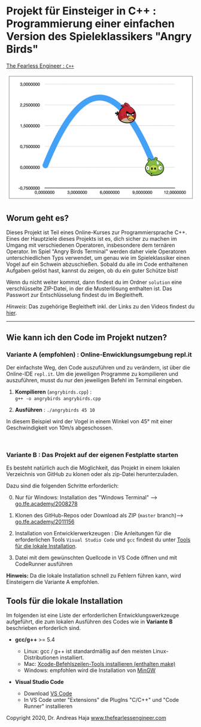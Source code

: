 # Projekt für Einsteiger in C++ : Programmierung einer einfachen Version des Spieleklassikers "Angry Birds"

[The Fearless Engineer : `C++`](https://www.thefearlessengineer.com/cpp-kurs)

![Angry Birds Terminal](https://github.com/andreashaja/CPP_AngryBirdsTerminal/blob/main/img/angry_birds_terminal.jpg)

##
## Worum geht es?

Dieses Projekt ist Teil eines Online-Kurses zur Programmiersprache C++. Eines der Hauptziele dieses Projekts ist es, dich sicher zu machen im Umgang mit verschiedenen Operatoren, insbesondere dem ternären Operator. Im Spiel "Angry Birds Terminal" werden daher viele Operatoren unterschiedlichen Typs verwendet, um genau wie im Spieleklassiker einen Vogel auf ein Schwein abzuschießen. Sobald du alle im Code enthaltenen Aufgaben gelöst hast, kannst du zeigen, ob du ein guter Schütze bist!

Wenn du nicht weiter kommst, dann findest du im Ordner `solution` eine verschlüsselte ZIP-Datei, in der die Musterlösung enthalten ist. Das Passwort zur Entschlüsselung findest du im Begleitheft. 

*Hinweis*: Das zugehörige Begleitheft inkl. der Links zu den Videos findest du [hier](https://go.tfe.academy/2011157).



---

## Wie kann ich den Code im Projekt nutzen?

###  **Variante A (empfohlen)** : Online-Enwicklungsumgebung repl.it

Der einfachste Weg, den Code auszuführen und zu verändern, ist über die Online-IDE `repl.it`. Um die jeweiligen Programme zu kompilieren und auszuführen, musst du nur den jeweiligen Befehl im Terminal eingeben.

1. **Kompilieren** (`angrybirds.cpp`) :  
`g++ -o angrybirds angrybirds.cpp`

2. **Ausführen** : 
`./angrybirds 45 10`

In diesem Beispiel wird der Vogel in einem Winkel von 45° mit einer Geschwindigkeit von 10m/s abgeschossen.

<br> 

###  **Variante B** : Das Projekt auf der eigenen Festplatte starten

Es besteht natürlich auch die Möglichkeit, das Projekt in einem lokalen Verzeichnis von GitHub zu klonen oder als zip-Datei herunterzuladen. 

Dazu sind die folgenden Schritte erforderlich:

0. Nur für Windows: Installation des "Windows Terminal" --> [go.tfe.academy/2008278](https://go.tfe.academy/2008278)

1. Klonen des GitHub-Repos oder Download als ZIP (`master` branch)--> [go.tfe.academy/2011156](https://go.tfe.academy/2011156)

2. Installation von Entwicklerwerkzeugen : Die Anleitungen für die erforderlichen Tools `Visual Studio Code` und `gcc` findest du unter [Tools für die lokale Installation](#Tools-für-die-lokale-Installation).
   
3. Datei mit dem gewünschten Quellcode in VS Code öffnen und mit CodeRunner ausführen

**Hinweis:** Da die lokale Installation schnell zu Fehlern führen kann, wird Einsteigern die Variante A empfohlen. 


## Tools für die lokale Installation

Im folgenden ist eine Liste der erforderlichen Entwicklungswerkzeuge aufgeführt, die zum lokalen Ausführen des Codes wie in **Variante B** beschrieben erforderlich sind. 

* **gcc/g++** >= 5.4 
	* Linux: gcc / g++ ist standardmäßig auf den meisten Linux-Distributionen installiert. 
	* Mac: [Xcode-Befehlszeilen-Tools installieren (enthalten make)](https://developer.apple.com/xcode/features/) 
	* Windows: empfohlen wird die Installation von [MinGW](http://www.mingw.org/) 

* **Visual Studio Code**
	* Download [VS Code](https://code.visualstudio.com/download)
	* In VS Code unter "Extensions" die PlugIns "C/C++" und "Code Runner" installieren



Copyright 2020, Dr. Andreas Haja
www.thefearlessengineer.com
